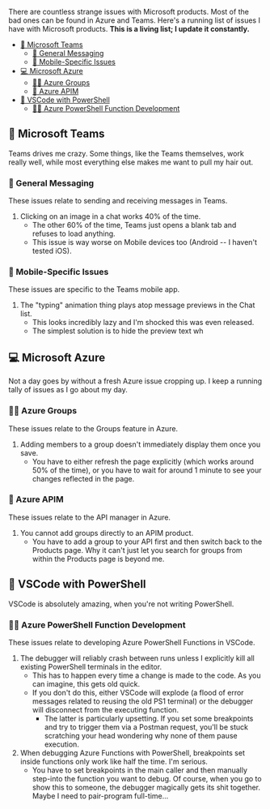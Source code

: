 There are countless strange issues with Microsoft products. 
Most of the bad ones can be found in Azure and Teams. 
Here's a running list of issues I have with Microsoft products.
**This is a living list; I update it constantly.**

- [:poop: Microsoft Teams](#poop-microsoft-teams)
    - [:zany_face: General Messaging](#zany_face-general-messaging)
    - [:calling: Mobile-Specific Issues](#calling-mobile-specific-issues)
- [:computer: Microsoft Azure](#computer-microsoft-azure)
    - [:woman_facepalming: Azure Groups](#woman_facepalming-azure-groups)
    - [:electric_plug: Azure APIM](#electric_plug-azure-apim)
- [:floppy_disk: VSCode with PowerShell](#floppy_disk-vscode-with-powershell)
    - [:mechanic: Azure PowerShell Function Development](#mechanic-azure-powershell-function-development)

## :poop: Microsoft Teams

Teams drives me crazy. 
Some things, like the Teams themselves, work really well, while most everything else makes me want to pull my hair out.

### :zany_face: General Messaging

These issues relate to sending and receiving messages in Teams.

1. Clicking on an image in a chat works 40% of the time.
    - The other 60% of the time, Teams just opens a blank tab and refuses to load anything.
    - This issue is way worse on Mobile devices too (Android -- I haven't tested iOS).

### :calling: Mobile-Specific Issues

These issues are specific to the Teams mobile app.

1. The "typing" animation thing plays atop message previews in the Chat list.
    - This looks incredibly lazy and I'm shocked this was even released.
    - The simplest solution is to hide the preview text wh

## :computer: Microsoft Azure

Not a day goes by without a fresh Azure issue cropping up. 
I keep a running tally of issues as I go about my day.

### :woman_facepalming: Azure Groups

These issues relate to the Groups feature in Azure.

1. Adding members to a group doesn't immediately display them once you save.
    - You have to either refresh the page explicitly (which works around 50% of the time), or you have to wait for around 1 minute to see your changes reflected in the page.

### :electric_plug: Azure APIM

These issues relate to the API manager in Azure.

1. You cannot add groups directly to an APIM product.
    - You have to add a group to your API first and then switch back to the Products page. Why it can't just let you search for groups from within the Products page is beyond me.

## :floppy_disk: VSCode with PowerShell

VSCode is absolutely amazing, when you're not writing PowerShell.

### :mechanic: Azure PowerShell Function Development

These issues relate to developing Azure PowerShell Functions in VSCode.

1. The debugger will reliably crash between runs unless I explicitly kill all existing PowerShell terminals in the editor.
    - This has to happen every time a change is made to the code. As you can imagine, this gets old quick. 
    - If you don't do this, either VSCode will explode (a flood of error messages related to reusing the old PS1 terminal) or the debugger will disconnect from the executing function.
        - The latter is particularly upsetting. If you set some breakpoints and try to trigger them via a Postman request, you'll be stuck scratching your head wondering why none of them pause execution.
2. When debugging Azure Functions with PowerShell, breakpoints set inside functions only work like half the time. I'm serious.
    - You have to set breakpoints in the main caller and then manually step-into the function you want to debug. Of course, when you go to show this to someone, the debugger magically gets its shit together. Maybe I need to pair-program full-time...
